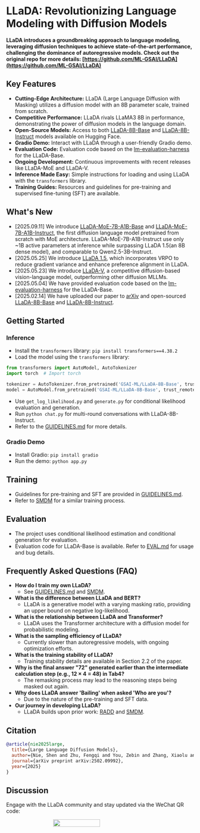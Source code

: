 # LLaDA: Revolutionizing Language Modeling with Diffusion Models

**LLaDA introduces a groundbreaking approach to language modeling, leveraging diffusion techniques to achieve state-of-the-art performance, challenging the dominance of autoregressive models. Check out the original repo for more details: [https://github.com/ML-GSAI/LLaDA](https://github.com/ML-GSAI/LLaDA)**

## Key Features

*   **Cutting-Edge Architecture:** LLaDA (Large Language Diffusion with Masking) utilizes a diffusion model with an 8B parameter scale, trained from scratch.
*   **Competitive Performance:** LLaDA rivals LLaMA3 8B in performance, demonstrating the power of diffusion models in the language domain.
*   **Open-Source Models:** Access to both [LLaDA-8B-Base](https://huggingface.co/GSAI-ML/LLaDA-8B-Base) and [LLaDA-8B-Instruct](https://huggingface.co/GSAI-ML/LLaDA-8B-Instruct) models available on Hugging Face.
*   **Gradio Demo:** Interact with LLaDA through a user-friendly Gradio demo.
*   **Evaluation Code:** Evaluation code based on the [lm-evaluation-harness](https://github.com/EleutherAI/lm-evaluation-harness) for the LLaDA-Base.
*   **Ongoing Development:** Continuous improvements with recent releases like LLaDA-MoE and LLaDA-V.
*   **Inference Made Easy:** Simple instructions for loading and using LLaDA with the `transformers` library.
*   **Training Guides:** Resources and guidelines for pre-training and supervised fine-tuning (SFT) are available.

## What's New
*   [2025.09.11] We introduce [LLaDA-MoE-7B-A1B-Base](https://huggingface.co/inclusionAI/LLaDA-MoE-7B-A1B-Base) and [LLaDA-MoE-7B-A1B-Instruct](https://huggingface.co/inclusionAI/LLaDA-MoE-7B-A1B-Instruct), the first diffusion language model pretrained from scratch with MoE architecture. LLaDA-MoE-7B-A1B-Instruct use only ~1B active parameters at inference while surpassing LLaDA 1.5(an 8B dense model), and comparable to Qwen2.5-3B-Instruct.
*   [2025.05.25] We introduce [LLaDA 1.5](https://ml-gsai.github.io/LLaDA-1.5-Demo/), which incorporates VRPO to reduce gradient variance and enhance preference alignment in LLaDA.
*   [2025.05.23] We introduce [LLaDA-V](https://ml-gsai.github.io/LLaDA-V-demo/), a competitive diffusion-based vision-language model, outperforming other diffusion MLLMs.
*   [2025.05.04] We have provided evaluation code based on the [lm-evaluation-harness](https://github.com/EleutherAI/lm-evaluation-harness) for the LLaDA-Base.
*   [2025.02.14] We have uploaded our paper to [arXiv](https://arxiv.org/abs/2502.09992) and open-sourced [LLaDA-8B-Base](https://huggingface.co/GSAI-ML/LLaDA-8B-Base) and [LLaDA-8B-Instruct](https://huggingface.co/GSAI-ML/LLaDA-8B-Instruct).

## Getting Started

### Inference

*   Install the `transformers` library: `pip install transformers==4.38.2`
*   Load the model using the `transformers` library:

```python
from transformers import AutoModel, AutoTokenizer
import torch  # Import torch

tokenizer = AutoTokenizer.from_pretrained('GSAI-ML/LLaDA-8B-Base', trust_remote_code=True)
model = AutoModel.from_pretrained('GSAI-ML/LLaDA-8B-Base', trust_remote_code=True, torch_dtype=torch.bfloat16).to('cuda')  # Move model to GPU
```

*   Use `get_log_likelihood.py` and `generate.py` for conditional likelihood evaluation and generation.
*   Run `python chat.py` for multi-round conversations with LLaDA-8B-Instruct.
*   Refer to the [GUIDELINES.md](GUIDELINES.md) for more details.

### Gradio Demo

*   Install Gradio: `pip install gradio`
*   Run the demo: `python app.py`

## Training

*   Guidelines for pre-training and SFT are provided in [GUIDELINES.md](GUIDELINES.md).
*   Refer to [SMDM](https://github.com/ML-GSAI/SMDM) for a similar training process.

## Evaluation

*   The project uses conditional likelihood estimation and conditional generation for evaluation.
*   Evaluation code for LLaDA-Base is available. Refer to [EVAL.md](EVAL.md) for usage and bug details.

## Frequently Asked Questions (FAQ)

*   **How do I train my own LLaDA?**
    *   See [GUIDELINES.md](GUIDELINES.md) and [SMDM](https://github.com/ML-GSAI/SMDM).
*   **What is the difference between LLaDA and BERT?**
    *   LLaDA is a generative model with a varying masking ratio, providing an upper bound on negative log-likelihood.
*   **What is the relationship between LLaDA and Transformer?**
    *   LLaDA uses the Transformer architecture with a diffusion model for probabilistic modeling.
*   **What is the sampling efficiency of LLaDA?**
    *   Currently slower than autoregressive models, with ongoing optimization efforts.
*   **What is the training stability of LLaDA?**
    *   Training stability details are available in Section 2.2 of the paper.
*   **Why is the final answer "72" generated earlier than the intermediate calculation step (e.g., 12 × 4 = 48) in Tab4?**
    *   The remasking process may lead to the reasoning steps being masked out again.
*   **Why does LLaDA answer 'Bailing' when asked 'Who are you'?**
    *   Due to the nature of the pre-training and SFT data.
*   **Our journey in developing LLaDA?**
    *   LLaDA builds upon prior work: [RADD](https://arxiv.org/abs/2406.03736) and [SMDM](https://arxiv.org/abs/2410.18514).

## Citation

```bibtex
@article{nie2025large,
  title={Large Language Diffusion Models},
  author={Nie, Shen and Zhu, Fengqi and You, Zebin and Zhang, Xiaolu and Ou, Jingyang and Hu, Jun and Zhou, Jun and Lin, Yankai and Wen, Ji-Rong and Li, Chongxuan},
  journal={arXiv preprint arXiv:2502.09992},
  year={2025}
}
```

## Discussion

Engage with the LLaDA community and stay updated via the WeChat QR code:

<div style="display: flex; justify-content: center; flex-wrap: wrap;">
    <img src="./imgs/QR.jpg" style="width: 50%" />
</div>